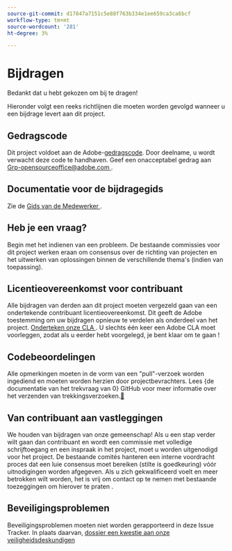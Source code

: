 ```yaml
---
source-git-commit: d17847a7151c5e88f763b334e1ee659ca3ca6bcf
workflow-type: tm+mt
source-wordcount: '281'
ht-degree: 3%

---
```

# Bijdragen

Bedankt dat u hebt gekozen om bij te dragen!

Hieronder volgt een reeks richtlijnen die moeten worden gevolgd wanneer u een bijdrage levert aan dit project.

## Gedragscode

Dit project voldoet aan de Adobe-[gedragscode](code-of-conduct.md). Door deelname,
u wordt verwacht deze code te handhaven. Geef een onacceptabel gedrag aan
[ Grp-opensourceoffice@adobe.com ](mailto:Grp-opensourceoffice@adobe.com).

## Documentatie voor de bijdragegids

Zie de [ Gids van de Medewerker ](https://experienceleague.adobe.com/docs/contributor/contributor-guide/introduction.html?lang=nl-NL).

## Heb je een vraag?

Begin met het indienen van een probleem. De bestaande commissies voor dit project werken eraan om
consensus over de richting van projecten en het uitwerken van oplossingen binnen de verschillende thema&#39;s
(indien van toepassing).

## Licentieovereenkomst voor contribuant

Alle bijdragen van derden aan dit project moeten vergezeld gaan van een ondertekende contribuant
licentieovereenkomst. Dit geeft de Adobe toestemming om uw bijdragen opnieuw te verdelen
als onderdeel van het project. [ Onderteken onze CLA ](http://opensource.adobe.com/cla.html). U
slechts één keer een Adobe CLA moet voorleggen, zodat als u eerder hebt voorgelegd,
je bent klaar om te gaan !

## Codebeoordelingen

Alle opmerkingen moeten in de vorm van een &quot;pull&quot;-verzoek worden ingediend en moeten worden herzien
door projectbevrachters. Lees {de documentatie van het trekvraag van 0} GitHub 
voor meer informatie over het verzenden van trekkingsverzoeken.[&#128279;](https://help.github.com/articles/about-pull-requests/)

<!--
Lastly, please follow the [pull request template](PULL_REQUEST_TEMPLATE.md) when
submitting a pull request!
-->

## Van contribuant aan vastleggingen

We houden van bijdragen van onze gemeenschap! Als u een stap verder wilt gaan dan contribuant
en wordt een commissie met volledige schrijftoegang en een inspraak in het project, moet u
worden uitgenodigd voor het project. De bestaande comités hanteren een interne voordracht
proces dat een luie consensus moet bereiken (stilte is goedkeuring) vóór uitnodigingen
worden afgegeven. Als u zich gekwalificeerd voelt en meer betrokken wilt worden,
het is vrij om contact op te nemen met bestaande toezeggingen om hierover te praten .

## Beveiligingsproblemen

Beveiligingsproblemen moeten niet worden gerapporteerd in deze Issue Tracker. In plaats daarvan, [ dossier een kwestie aan onze veiligheidsdeskundigen ](https://helpx.adobe.com/nl/security/alertus.html)

